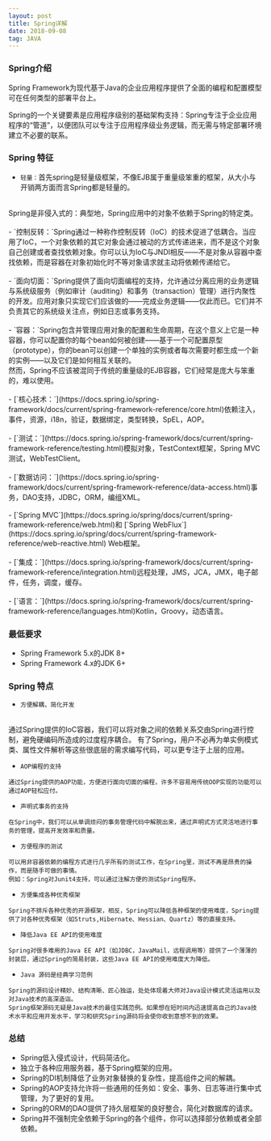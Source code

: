 ```yaml
---
layout: post
title: Spring详解
date: 2018-09-08
tag: JAVA
---
```


### Spring介绍
Spring Framework为现代基于Java的企业应用程序提供了全面的编程和配置模型可在任何类型的部署平台上。

Spring的一个关键要素是应用程序级别的基础架构支持：Spring专注于企业应用程序的“管道”，以便团队可以专注于应用程序级业务逻辑，而无需与特定部署环境建立不必要的联系。

### Spring 特征
- `轻量：`首先spring是轻量级框架，不像EJB属于重量级笨重的框架，从大小与开销两方面而言Spring都是轻量的。
<br/>
Spring是非侵入式的：典型地，Spring应用中的对象不依赖于Spring的特定类。
<br/>
<br/>
- `控制反转：`Spring通过一种称作控制反转（IoC）的技术促进了低耦合。当应用了IoC，一个对象依赖的其它对象会通过被动的方式传递进来，而不是这个对象自己创建或者查找依赖对象。你可以认为IoC与JNDI相反——不是对象从容器中查找依赖，而是容器在对象初始化时不等对象请求就主动将依赖传递给它。
<br/>
<br/>
- `面向切面：`Spring提供了面向切面编程的支持，允许通过分离应用的业务逻辑与系统级服务（例如审计（auditing）和事务（transaction）管理）进行内聚性的开发。应用对象只实现它们应该做的——完成业务逻辑——仅此而已。它们并不负责其它的系统级关注点，例如日志或事务支持。
<br/>
<br/>
- `容器：`Spring包含并管理应用对象的配置和生命周期，在这个意义上它是一种容器，你可以配置你的每个bean如何被创建——基于一个可配置原型（prototype），你的bean可以创建一个单独的实例或者每次需要时都生成一个新的实例——以及它们是如何相互关联的。
<br/>
然而，Spring不应该被混同于传统的重量级的EJB容器，它们经常是庞大与笨重的，难以使用。
<br/>
<br/>
- [`核心技术：`](https://docs.spring.io/spring-framework/docs/current/spring-framework-reference/core.html)依赖注入，事件，资源，i18n，验证，数据绑定，类型转换，SpEL，AOP。
<br/>
<br/>
- [`测试：`](https://docs.spring.io/spring-framework/docs/current/spring-framework-reference/testing.html)模拟对象，TestContext框架，Spring MVC测试，WebTestClient。
<br/>
<br/>
- [`数据访问：`](https://docs.spring.io/spring-framework/docs/current/spring-framework-reference/data-access.html)事务，DAO支持，JDBC，ORM，编组XML。
<br/>
<br/>
- [`Spring MVC`](https://docs.spring.io/spring/docs/current/spring-framework-reference/web.html)和 [`Spring WebFlux`](https://docs.spring.io/spring/docs/current/spring-framework-reference/web-reactive.html) Web框架。
<br/>
<br/>
- [`集成：`](https://docs.spring.io/spring-framework/docs/current/spring-framework-reference/integration.html)远程处理，JMS，JCA，JMX，电子邮件，任务，调度，缓存。
<br/>
<br/>
- [`语言：`](https://docs.spring.io/spring-framework/docs/current/spring-framework-reference/languages.html)Kotlin，Groovy，动态语言。

### 最低要求
- Spring Framework 5.x的JDK 8+
- Spring Framework 4.x的JDK 6+

### Spring 特点

- `方便解耦，简化开发`
<br/>
通过Spring提供的IoC容器，我们可以将对象之间的依赖关系交由Spring进行控制，避免硬编码所造成的过度程序耦合。
有了Spring，用户不必再为单实例模式类、属性文件解析等这些很底层的需求编写代码，可以更专注于上层的应用。


- `AOP编程的支持`
```
通过Spring提供的AOP功能，方便进行面向切面的编程，许多不容易用传统OOP实现的功能可以通过AOP轻松应付。
```

- `声明式事务的支持`
```
在Spring中，我们可以从单调烦闷的事务管理代码中解脱出来，通过声明式方式灵活地进行事务的管理，提高开发效率和质量。
```

- `方便程序的测试`
```
可以用非容器依赖的编程方式进行几乎所有的测试工作，在Spring里，测试不再是昂贵的操作，而是随手可做的事情。
例如：Spring对Junit4支持，可以通过注解方便的测试Spring程序。
```

- `方便集成各种优秀框架`
```
Spring不排斥各种优秀的开源框架，相反，Spring可以降低各种框架的使用难度，Spring提供了对各种优秀框架（如Struts,Hibernate、Hessian、Quartz）等的直接支持。
```

- `降低Java EE API的使用难度`
```
Spring对很多难用的Java EE API（如JDBC，JavaMail，远程调用等）提供了一个薄薄的封装层，通过Spring的简易封装，这些Java EE API的使用难度大为降低。
```

- `Java 源码是经典学习范例`
```
Spring的源码设计精妙、结构清晰、匠心独运，处处体现着大师对Java设计模式灵活运用以及对Java技术的高深造诣。
Spring框架源码无疑是Java技术的最佳实践范例。如果想在短时间内迅速提高自己的Java技术水平和应用开发水平，学习和研究Spring源码将会使你收到意想不到的效果。
```

### 总结
- Spring低入侵式设计，代码简洁化。
- 独立于各种应用服务器，基于Spring框架的应用。
- Spring的DI机制降低了业务对象替换的复杂性，提高组件之间的解耦。
- Spring的AOP支持允许将一些通用的任务如：安全、事务、日志等进行集中式管理，为了更好的复用。
- Spring的ORM的DAO提供了持久层框架的良好整合，简化对数据库的请求。
- Spring并不强制完全依赖于Spring的各个组件，你可以选择部分依赖或者全部依赖。
